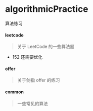 # algorithmicPractice
算法练习

#### leetcode
> 关于 LeetCode 的一些算法题
- 152 还需要优化

#### offer
> 关于剑指 offer 的练习

#### common 
> 一些常见的算法